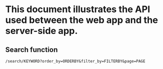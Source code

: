 # This document illustrates the API used between the web app and the server-side app.

## Search function

    /search/KEYWORD?order_by=ORDERBY&filter_by=FILTERBY&page=PAGE
